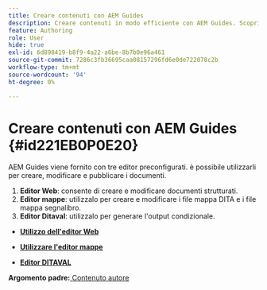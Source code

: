 ```yaml
---
title: Creare contenuti con AEM Guides
description: Creare contenuti in modo efficiente con AEM Guides. Scopri come creare, modificare e pubblicare i tuoi documenti in AEM Guides.
feature: Authoring
role: User
hide: true
exl-id: 6d898419-b8f9-4a22-a6be-8b7b0e96a461
source-git-commit: 7286c3fb36695caa08157296fd6e0de722078c2b
workflow-type: tm+mt
source-wordcount: '94'
ht-degree: 0%

---
```


# Creare contenuti con AEM Guides {#id221EB0P0E20}

AEM Guides viene fornito con tre editor preconfigurati. è possibile utilizzarli per creare, modificare e pubblicare i documenti.

1. **Editor Web**: consente di creare e modificare documenti strutturati.
1. **Editor mappe**: utilizzalo per creare e modificare i file mappa DITA e i file mappa segnalibro.
1. **Editor Ditaval**: utilizzalo per generare l&#39;output condizionale.

- **[Utilizzo dell&#39;editor Web](web-editor.md)**

- **[Utilizzare l&#39;editor mappe](map-editor.md)**

- **[Editor DITAVAL](ditaval-editor.md)**


**Argomento padre:**[ Contenuto autore](authoring-content.md)
